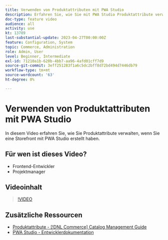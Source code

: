 ```yaml
---
title: Verwenden von Produktattributen mit PWA Studio
description: Erfahren Sie, wie Sie mit PWA Studio Produktattribute verwalten.
doc-type: feature video
audience: all
activity: use
kt: 13789
last-substantial-update: 2023-04-27T00:00:00Z
feature: Configuration, System
topic: Commerce, Administration
role: Admin, User
level: Beginner, Intermediate
exl-id: 71210a1b-620b-4bb7-aa96-4afd01cff7d9
source-git-commit: 3eff251283f1a6c5dc2bff8d72bd494d7446db79
workflow-type: tm+mt
source-wordcount: '63'
ht-degree: 0%

---
```


# Verwenden von Produktattributen mit PWA Studio

In diesem Video erfahren Sie, wie Sie Produktattribute verwalten, wenn Sie eine Storefront mit PWA Studio erstellt haben.

## Für wen ist dieses Video?

- Frontend-Entwickler
- Projektmanager

## Videoinhalt

>[!VIDEO](https://video.tv.adobe.com/v/343788?quality=12&learn=on)

## Zusätzliche Ressourcen

- [Produktattribute - [!DNL Commerce] Catalog Management Guide](https://experienceleague.adobe.com/docs/commerce-admin/catalog/product-attributes/product-attributes.html)
- [PWA Studio - Entwicklerdokumentation](https://developer.adobe.com/commerce/pwa-studio/)
